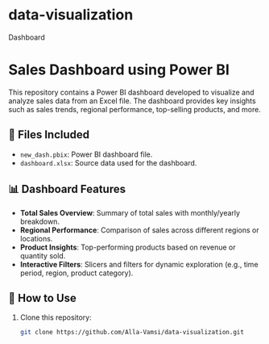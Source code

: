 # data-visualization
Dashboard

# Sales Dashboard using Power BI

This repository contains a Power BI dashboard developed to visualize and analyze sales data from an Excel file. The dashboard provides key insights such as sales trends, regional performance, top-selling products, and more.

## 📁 Files Included

- `new_dash.pbix`: Power BI dashboard file.
- `dashboard.xlsx`: Source data used for the dashboard.

## 📊 Dashboard Features

- **Total Sales Overview**: Summary of total sales with monthly/yearly breakdown.
- **Regional Performance**: Comparison of sales across different regions or locations.
- **Product Insights**: Top-performing products based on revenue or quantity sold.
- **Interactive Filters**: Slicers and filters for dynamic exploration (e.g., time period, region, product category).

## 🔧 How to Use

1. Clone this repository:
   ```bash
   git clone https://github.com/Alla-Vamsi/data-visualization.git
